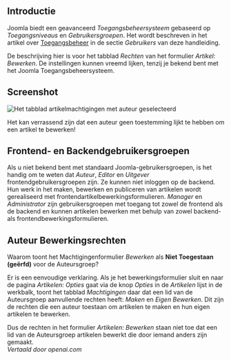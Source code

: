 <!-- Filename: J6.x:Access_Control / Display title: Artikel: Bewerken - Machtigingen -->

## Introductie

Joomla biedt een geavanceerd *Toegangsbeheersysteem* gebaseerd op 
*Toegangsniveaus* en *Gebruikersgroepen*. Het wordt beschreven in het artikel over
[Toegangsbeheer](jdocmanal?article=user/users/access-control) in de sectie
*Gebruikers* van deze handleiding.

De beschrijving hier is voor het tabblad *Rechten* van het formulier *Artikel: Bewerken*.
De instellingen kunnen vreemd lijken, tenzij je bekend bent met het Joomla
Toegangsbeheersysteem.

## Screenshot

![Het tabblad artikelmachtigingen met auteur geselecteerd](../../../en/images/articles/articles-edit-permissions-tab.png)

Het kan verrassend zijn dat een auteur geen toestemming lijkt te hebben om een artikel te bewerken!

## Frontend- en Backendgebruikersgroepen

Als u niet bekend bent met standaard Joomla-gebruikersgroepen, is het handig om te weten dat *Auteur*, *Editor* en *Uitgever* frontendgebruikersgroepen zijn. Ze kunnen niet inloggen op de backend. Hun werk in het maken, bewerken en publiceren van artikelen wordt gerealiseerd met frontendartikelbewerkingsformulieren. *Manager* en *Administrator* zijn gebruikersgroepen met toegang tot zowel de frontend als de backend en kunnen artikelen bewerken met behulp van zowel backend- als frontendbewerkingsformulieren.

## Auteur Bewerkingsrechten

Waarom toont het Machtigingenformulier *Bewerken* als **Niet Toegestaan (geërfd)**
voor de Auteursgroep?

Er is een eenvoudige verklaring. Als je het bewerkingsformulier sluit en naar de 
pagina *Artikelen: Opties* gaat via de knop *Opties* in de *Artikelen* lijst in de 
werkbalk, toont het tabblad *Machtigingen* daar dat een lid van de Auteursgroep 
aanvullende rechten heeft: *Maken* en *Eigen Bewerken*. Dit zijn de rechten die 
een auteur toestaan om artikelen te maken en hun eigen artikelen te bewerken.

Dus de rechten in het formulier *Artikelen: Bewerken* staan niet toe dat een lid 
van de Auteursgroep artikelen bewerkt die door iemand anders zijn gemaakt.  
*Vertaald door openai.com*

